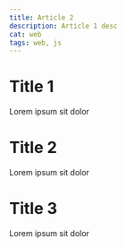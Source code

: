 ```yaml
---
title: Article 2
description: Article 1 desc
cat: web
tags: web, js
---
```


# Title 1

Lorem ipsum sit dolor

# Title 2

Lorem ipsum sit dolor

# Title 3

Lorem ipsum sit dolor
